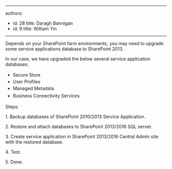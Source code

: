 

---
authors:
  - id: 28
    title: Daragh Bannigan
  - id: 9
    title: William Yin
---




<span class='intro'> Depends on your SharePoint farm environments,&#160;you may need to upgrade some&#160;​service applications database to SharePoint 2013.<p></p> </span>

<p>​In our case, we have upgraded the below several service&#160;application databases&#58;</p><ul><li><span style="line-height&#58;1.6;">Secure Store</span><br></li><li><span style="line-height&#58;20px;">User Profiles</span><br></li><li><span style="line-height&#58;1.6;">Managed Metadata</span><br></li><li><span style="line-height&#58;1.6;">Business Connectivity Services</span><br></li></ul><p>Steps&#58;</p><p>1. Backup databases of SharePoint 2010/2013 Service Application.</p><p>2. Restore and attach databases to SharePoint 2013/2016 SQL server.</p><p>3. Create service application in SharePoint 2013/2016​ Central Admin site with the restored database.</p><p>4. Test.</p><p>5. Done.</p>


